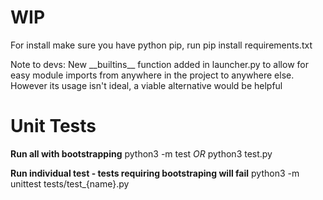 # WIP

For install make sure you have python pip, run pip install requirements.txt

Note to devs: New \_\_builtins\_\_ function added in launcher.py to allow for easy module imports from anywhere in the project to anywhere else. However its usage isn't ideal, a viable alternative would be helpful

# Unit Tests

**Run all with bootstrapping**
python3 -m test *OR* python3 test.py

**Run individual test - tests requiring bootstraping will fail**
python3 -m unittest tests/test_{name}.py
